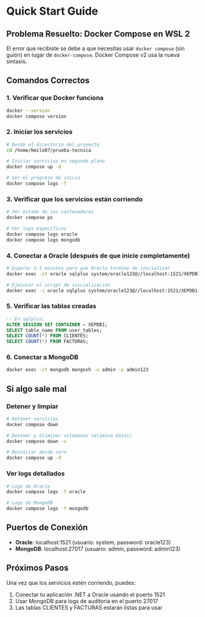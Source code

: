 # Quick Start Guide

## Problema Resuelto: Docker Compose en WSL 2

El error que recibiste se debe a que necesitas usar `docker compose` (sin guión) en lugar de `docker-compose`. Docker Compose v2 usa la nueva sintaxis.

## Comandos Correctos

### 1. Verificar que Docker funciona
```bash
docker --version
docker compose version
```

### 2. Iniciar los servicios
```bash
# Desde el directorio del proyecto
cd /home/kmilo07/prueba-tecnica

# Iniciar servicios en segundo plano
docker compose up -d

# Ver el progreso de inicio
docker compose logs -f
```

### 3. Verificar que los servicios están corriendo
```bash
# Ver estado de los contenedores
docker compose ps

# Ver logs específicos
docker compose logs oracle
docker compose logs mongodb
```

### 4. Conectar a Oracle (después de que inicie completamente)
```bash
# Esperar 2-3 minutos para que Oracle termine de inicializar
docker exec -it oracle sqlplus system/oracle123@//localhost:1521/XEPDB1

# Ejecutar el script de inicialización
docker exec -i oracle sqlplus system/oracle123@//localhost:1521/XEPDB1 < scripts/oracle/01-create-tables.sql
```

### 5. Verificar las tablas creadas
```sql
-- En sqlplus:
ALTER SESSION SET CONTAINER = XEPDB1;
SELECT table_name FROM user_tables;
SELECT COUNT(*) FROM CLIENTES;
SELECT COUNT(*) FROM FACTURAS;
```

### 6. Conectar a MongoDB
```bash
docker exec -it mongodb mongosh -u admin -p admin123
```

## Si algo sale mal

### Detener y limpiar
```bash
# Detener servicios
docker compose down

# Detener y eliminar volúmenes (elimina datos)
docker compose down -v

# Reiniciar desde cero
docker compose up -d
```

### Ver logs detallados
```bash
# Logs de Oracle
docker compose logs -f oracle

# Logs de MongoDB  
docker compose logs -f mongodb
```

## Puertos de Conexión

- **Oracle**: localhost:1521 (usuario: system, password: oracle123)
- **MongoDB**: localhost:27017 (usuario: admin, password: admin123)

## Próximos Pasos

Una vez que los servicios estén corriendo, puedes:
1. Conectar tu aplicación .NET a Oracle usando el puerto 1521
2. Usar MongoDB para logs de auditoría en el puerto 27017
3. Las tablas CLIENTES y FACTURAS estarán listas para usar
